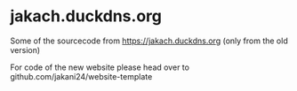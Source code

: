 # jakach.duckdns.org
Some of the sourcecode from https://jakach.duckdns.org (only from the old version)

For code of the new website please head over to github.com/jakani24/website-template

